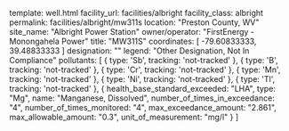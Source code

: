 template: well.html
facility_url: facilities/albright
facility_class: albright
permalink: facilities/albright/mw311s
location: "Preston County, WV"
site_name: "Albright Power Station"
owner/operator: "FirstEnergy - Monongahela Power"
title: "MW311S"
coordinates: [
  -79.60833333,
  39.48833333
]
designation: ""
legend: "Other Designation, Not In Compliance"
pollutants: [
  {
  type: 'Sb',
  tracking: 'not-tracked'
  },
  {
  type: 'B',
  tracking: 'not-tracked'
  },
  {
  type: 'Cr',
  tracking: 'not-tracked'
  },
  {
  type: 'Mn',
  tracking: 'not-tracked'
  },
  {
  type: 'Ni',
  tracking: 'not-tracked'
  },
  {
  type: 'Tl',
  tracking: 'not-tracked'
  },
  {
  health_base_standard_exceeded: "LHA",
  type: "Mg",
  name: "Manganese, Dissolved",
  number_of_times_in_exceedance: "4",
  number_of_times_monitored: "4",
  max_exceedance_amount: "2.861",
  max_allowable_amount: "0.3",
  unit_of_measurement: "mg/l"
  }
]




